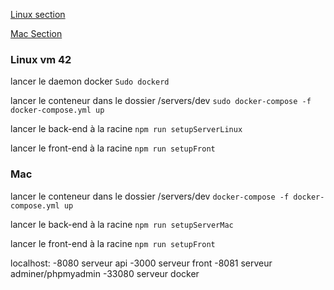[Linux section](#Linux-vm-42)

[Mac Section](#Mac)

### Linux vm 42
lancer le daemon docker
```Sudo dockerd```

lancer le conteneur dans le dossier /servers/dev
```sudo docker-compose -f docker-compose.yml up```

lancer le back-end à la racine
```npm run setupServerLinux```

lancer le front-end à la racine
```npm run setupFront```

### Mac

lancer le conteneur dans le dossier /servers/dev
```docker-compose -f docker-compose.yml up```

lancer le back-end à la racine
```npm run setupServerMac```

lancer le front-end à la racine
```npm run setupFront```

localhost:
-8080 serveur api
-3000 serveur front
-8081 serveur adminer/phpmyadmin
-33080 serveur docker
